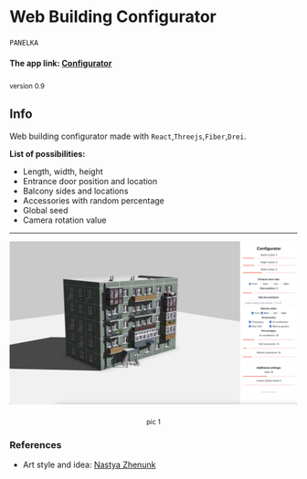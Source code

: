 # Web Building Configurator

`PANELKA`

#### The app link: [Configurator](https://vladimirkobranov.github.io/building_configurator_web/)

<sub>version 0.9</sub>

## Info

Web building configurator made with `React`,`Threejs`,`Fiber`,`Drei`.

**List of possibilities:**

- Length, width, height
- Entrance door position and location
- Balcony sides and locations
- Accessories with random percentage
- Global seed
- Camera rotation value

---

![pic_1](pics/pic_1.png)

<p align="center">
<sub >pic 1</sub>
</p>

### References

- Art style and idea: [Nastya Zhenunk](https://www.artstation.com/artwork/m8ZPZv)
